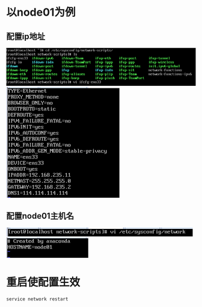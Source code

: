 # 以node01为例

## 配置ip地址
![](./doc/修改node01的ip地址.png)
![](./doc/ip地址改成11.png)

## 配置node01主机名
![](./doc/修改主机名.png)
![](./doc/修改主机名为node01.png)

# 重启使配置生效

```shell
service network restart
```

